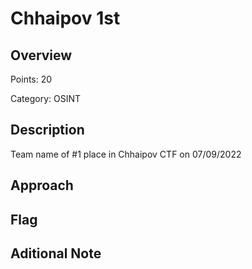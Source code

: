 # Chhaipov 1st
## Overview 
Points: 20

Category: OSINT
## Description
Team name of #1 place in Chhaipov CTF on 07/09/2022
## Approach
    
## Flag

## Aditional Note

